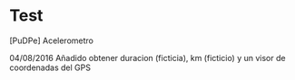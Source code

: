 # Test
[PuDPe] Acelerometro

04/08/2016
Añadido obtener duracion (ficticia), km (ficticio) y un visor de coordenadas del GPS

